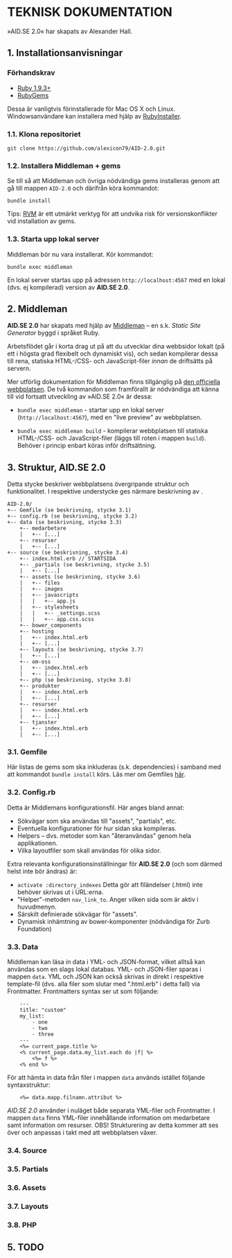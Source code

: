 # TEKNISK DOKUMENTATION

»AID.SE 2.0« har skapats av Alexander Hall.


## 1. Installationsanvisningar

### Förhandskrav

- [Ruby 1.9.3+](https://www.ruby-lang.org/en/downloads/)
- [RubyGems](https://rubygems.org/pages/download)

Dessa är vanligtvis förinstallerade för Mac OS X och Linux. Windowsanvändare kan installera med hjälp av [RubyInstaller](http://rubyinstaller.org).


### 1.1. Klona repositoriet

```
git clone https://github.com/alexicon79/AID-2.0.git
```

### 1.2. Installera Middleman + gems

Se till så att Middleman och övriga nödvändiga gems installeras genom att gå till mappen `AID-2.0` och därifrån köra kommandot:

```
bundle install
```

Tips: [RVM](http://rvm.io) är ett utmärkt verktyg för att undvika risk för versionskonflikter vid installation av gems.

### 1.3. Starta upp lokal server

Middleman bör nu vara installerat. Kör kommandot:

```
bundle exec middleman
```

En lokal server startas upp på adressen `http://localhost:4567` med en lokal (dvs. ej kompilerad) version av **AID.SE 2.0**.


## 2. Middleman

**AID.SE 2.0** har skapats med hjälp av [Middleman](http://middlemanapp.com) – en s.k. *Static Site Generator* byggd i språket Ruby.

Arbetsflödet går i korta drag ut på att du utvecklar dina webbsidor lokalt (på ett i högsta grad flexibelt och dynamiskt vis), och sedan kompilerar dessa till rena, statiska HTML-/CSS- och JavaScript-filer *innan* de driftsätts på servern.

Mer utförlig dokumentation för Middleman finns tillgänglig på [den officiella webbplatsen](http://middlemanapp.com). De två kommandon som framförallt är nödvändiga att känna till vid fortsatt utveckling av »AID.SE 2.0« är dessa:

- `bundle exec middleman` - startar upp en lokal server (`http://localhost:4567`), med en "live preview" av webbplatsen.

- `bundle exec middleman build` - kompilerar webbplatsen till statiska HTML-/CSS- och JavaScript-filer (läggs till roten i mappen `build`). Behöver i princip enbart köras inför driftsättning.


## 3. Struktur, AID.SE 2.0

Detta stycke beskriver webbplatsens övergripande struktur och funktionalitet. I respektive understycke ges närmare beskrivning av .


```
AID-2.0/
+-- Gemfile (se beskrivning, stycke 3.1)
+-- config.rb (se beskrivning, stycke 3.2)
+-- data (se beskrivning, stycke 3.3)
    +-- medarbetare
    |   +-- [...]
    +-- resurser
    |   +-- [...]
+-- source (se beskrivning, stycke 3.4)
    +-- index.html.erb // STARTSIDA
    +-- _partials (se beskrivning, stycke 3.5)
    |   +-- [...]
    +-- assets (se beskrivning, stycke 3.6)
    |   +-- files
    |   +-- images
    |   +-- javascripts
    |   |   +-- app.js
    |   +-- stylesheets
    |   |   +-- _settings.scss
    |   |   +-- app.css.scss
    +-- bower_components
    +-- hosting
    |   +-- index.html.erb
    |   +-- [...]
    +-- layouts (se beskrivning, stycke 3.7)
    |   +-- [...]
    +-- om-oss
    |   +-- index.html.erb
    |   +-- [...]
    +-- php (se beskrivning, stycke 3.8)
    +-- produkter
    |   +-- index.html.erb
    |   +-- [...]
    +-- resurser
    |   +-- index.html.erb
    |   +-- [...]
    +-- tjanster
    |   +-- index.html.erb
    |   +-- [...]
```

### 3.1. Gemfile
Här listas de gems som ska inkluderas (s.k. dependencies) i samband med att kommandot `bundle install` körs. Läs mer om Gemfiles [här](http://bundler.io/v1.3/gemfile.html).

### 3.2. Config.rb
Detta är Middlemans konfigurationsfil. Här anges bland annat:

- Sökvägar som ska användas till "assets", "partials", etc.
- Eventuella konfigurationer för hur sidan ska kompileras.
- Helpers – dvs. metoder som kan "återanvändas" genom hela applikationen.
- Vilka layoutfiler som skall användas för olika sidor.

Extra relevanta konfigurationsinställningar för **AID.SE 2.0** (och som därmed helst inte bör ändras) är:

- `activate :directory_indexes` Detta gör att filändelser (.html) inte behöver skrivas ut i URL:erna.
- "Helper"-metoden `nav_link_to`. Anger vilken sida som är aktiv i huvudmenyn.
- Särskilt definierade sökvägar för "assets".
- Dynamisk inhämtning av bower-komponenter (nödvändiga för Zurb Foundation)


### 3.3. Data
Middleman kan läsa in data i YML- och JSON-format, vilket alltså kan användas som en slags lokal databas. YML- och JSON-filer sparas i mappen `data`. YML och JSON kan också skrivas in direkt i respektive template-fil (dvs. alla filer som slutar med ".html.erb" i detta fall) via Frontmatter. Frontmatters syntax ser ut som följande:

```
    ---
    title: "custom"
    my_list:
        - one
        - two
        - three
    ---
    <%= current_page.title %>
    <% current_page.data.my_list.each do |f| %>
        <%= f %>
    <% end %>
```

För att hämta in data från filer i mappen `data` används istället följande syntaxstruktur:


```
    <%= data.mapp.filnamn.attribut %>

```

*AID.SE 2.0* använder i nuläget både separata YML-filer och Frontmatter. I mappen `data` finns YML-filer innehållande information om medarbetare samt information om resurser. OBS! Strukturering av detta kommer att ses över och anpassas i takt med att webbplatsen växer.

### 3.4. Source

### 3.5. Partials

### 3.6. Assets

### 3.7. Layouts

### 3.8. PHP



## 5. TODO



